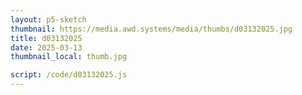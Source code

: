 ```yaml
---
layout: p5-sketch
thumbnail: https://media.awd.systems/media/thumbs/d03132025.jpg
title: d03132025
date: 2025-03-13
thumbnail_local: thumb.jpg

script: /code/d03132025.js
---
```

